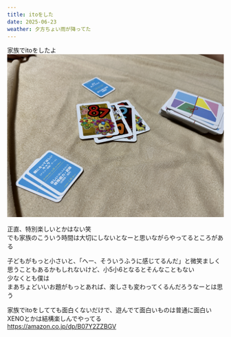 ```yaml
---
title: itoをした
date: 2025-06-23
weather: 夕方ちょい雨が降ってた
---
```

家族でitoをしたよ  
![Image](../../assets/diary-20250623230012.jpeg)

正直、特別楽しいとかはない笑  
でも家族のこういう時間は大切にしないとなーと思いながらやってるところがある

子どもがもっと小さいと、「へー、そういうふうに感じてるんだ」と微笑ましく思うこともあるかもしれないけど、小5小6となるとそんなこともない  
少なくとも僕は  
まあちょどいいお題がもっとあれば、楽しさも変わってくるんだろうなーとは思う

家族でitoをしてても面白くないだけで、遊んでて面白いものは普通に面白い  
XENOとかは結構楽しんでやってる  
https://amazon.co.jp/dp/B07Y2ZZBGV
